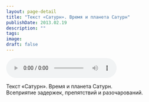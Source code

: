 ```yaml
---
layout: page-detail
title: "Текст «Сатурн». Время и планета Сатурн"
publishDate: 2013.02.19
description: ""
tags:
image:
draft: false
---
```


<audio title="2013.02.19 - Текст «Сатурн». Время и планета Сатурн.mp3" src="/upload/iblock/4bc/4bca9c1a3dfd3c524efb2d5ccb49c1f2.mp3" controls=""></audio>

 Текст «Сатурн». Время и планета Сатурн.  
Всеприятие задержек, препятствий и разочарований. 

  
